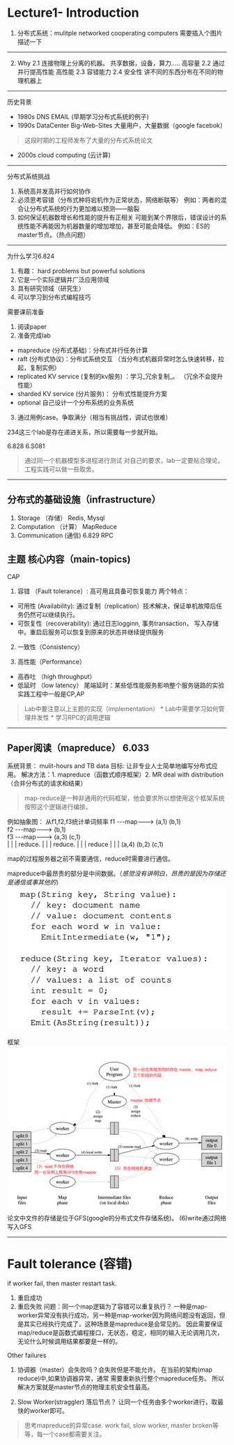 # Lecture1- Introduction
1. 分布式系统：mulitple networked cooperating computers 
需要插入个图片描述一下
*****

2. Why
2.1 连接物理上分离的机器。
共享数据，设备，算力.....
高容量
2.2  通过并行提高性能
高性能
2.3 容错能力
2.4 安全性
讲不同的东西分布在不同的物理机器上

******
历史背景
* 1980s DNS EMAIL (早期学习分布式系统的例子)
* 1990s DataCenter Big-Web-Sites
大量用户，大量数据（google facebok）
> 这段时期的工程师发布了大量的分布式系统论文
*  2000s cloud computing (云计算)

******
分布式系统挑战
1. 系统高并发高并行如何协作
2. 必须思考容错（分布式种将宕机作为正常状态，网络断联等）
例如：两者的混合让分布式系统的行为更加难以预测——脑裂 
3.  如何保证机器数增长和性能的提升有正相关
可能到某个界限后，错误设计的系统性能不再能因为机器数量的增加增加，甚至可能会降低。
例如：ES的master节点。（热点问题）

******
为什么学习6.824
1. 有趣： hard problems but powerful solutions
2. 它是一个实际逻辑并广泛应用领域
3. 具有研究领域（研究生）
4. 可以学习到分布式编程技巧

需要课前准备
1. 阅读paper
2. 准备完成lab
* mapreduce (分布式基础)：分布式并行任务计算
* raft (分布式协议)：分布式系统交互 （当分布式机器异常时怎么快速转移，拉起，复制实例）
* replicated KV service (复制的kv服务) ：学习_冗余复制_。 （冗余不会提升性能）
* sharded KV service (分片服务)： 分布式性能提升方案
* optional 自己设计一个分布系统的业务系统
3. 通过用例case。争取满分（相当有挑战性，调试也很难）

234这三个lab是存在递进关系，所以需要每一步就开始。

6.828
6.S081

> 通过同一个机器模型多进程进行测试
对自己的要求，lab一定要贴合理论。工程实践可以做一些取舍。
*******
## 分布式的基础设施（infrastructure）
 1. Storage （存储）
	Redis, Mysql
 3. Computation （计算）
    MapReduce
 4. Communication (通信) 6.829
	 RPC
## 主题 核心内容（main-topics)
CAP
1. 容错 （Fault tolerance）: 高可用且具备可恢复能力
两个特点：
* 可用性 (Availability): 
	通过复制（replication）技术解决，保证单机故障后任务仍然可以继续执行。
* 可恢复性（recoverability):
	通过日志logginn, 事务transaction， 写入存储中。重启后服务可以恢复到原来的状态并继续提供服务

2. 一致性（Consistency）

3. 高性能（Performance）
* 高吞吐 （high throughput）
* 低延时 （low latency）
	尾端延时：某些低性能服务影响整个服务链路的实验
实践工程中一般是CP,AP

>  Lab中要注意以上主题的实现（implementation）
	* Lab中需要学习如何管理并发性
	* 学习RPC的调用逻辑
******
## Paper阅读（mapreduce） 6.033
系统背景： mulit-hours and TB data
目标: 让非专业人士简单地编写分布式应用。
解决方法：1. mapreduce（函数式顺序框架）2. MR deal with distribution （合并分布式的请求和结果）
> map-reduce是一种非通用的代码框架，他会要求所以想使用这个框架系统按照这个逻辑进行编排。

例如抽象图： 从f1,f2,f3统计单词频率
f1 ---map---> (a,1)		(b,1)  				 
f2 ---map---> 			(b,1)                
f3 ---map---> (a,3)					(c,1)    
                            |           |          |
						reduce.   |		   |
							|		reduce.   |
							|			|       reduce
							|           |          |
						(a,4)	     (b,2)     (c,1)
						
map的过程服务器之前不需要通信，reduce时需要进行通信。

mapreduce中最昂贵的部分是中间数据。（_感觉没有讲明白，昂贵的是因为存储还是通信或事其他的_）
![Enter-image-description](./imgs/d0ed1b16-713a-470c-9024-172ccb3f576c.png)

框架
![Enter-image-description](./imgs/b9990245-da74-4918-b30b-ba8bd43e20aa.png)
论文中文件的存储是位于GFS(google的分布式文件存储系统)。 
(6)write通过网络写入GFS

****

# Fault tolerance (容错)
if worker fail, then master restart task.
1. 重启成功
2. 重启失败
问题：同一个map逻辑为了容错可以重复执行？
一种是map-worker异常没有执行成功，另一种是map-worker因为网络问题没有返回，但是其实已经执行完成了，这种场景是mapreduce是会常见的。
因此需要保证map/reduce是函数式编程接口，无状态，稳定，相同的输入无论调用几次，无论什么时候调用结果都要是一样的。
 
 Other failures
 1. 协调器（master）会失败吗？会失败但是不能允许。
在当前的架构(map reduce)中,如果协调器异常，通常 需要重新执行整个mapreduce任务。
所以解决方案就是master节点的物理主机安全性最高。
 
 2.  Slow Worker(straggler) 落后节点？
 让同一个任务由多个worker进行，取最快的worker即可。
 
> 思考mapreduce的异常case. work fail, slow worker,  master broken等等，每一个case都需要关注。